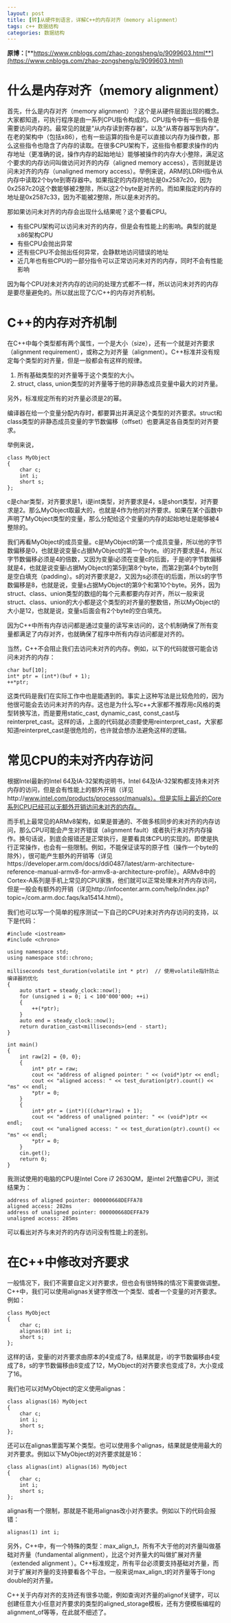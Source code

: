 ```yaml
---
layout: post
title: [转]从硬件到语言，详解C++的内存对齐（memory alignment）
tags: c++ 数据结构
categories: 数据结构
---
```


**原博：**[**https://www.cnblogs.com/zhao-zongsheng/p/9099603.html**](https://www.cnblogs.com/zhao-zongsheng/p/9099603.html)

# 什么是内存对齐（memory alignment）

首先，什么是内存对齐（memory alignment）？这个是从硬件层面出现的概念。大家都知道，可执行程序是由一系列CPU指令构成的。CPU指令中有一些指令是需要访问内存的。最常见的就是“从内存读到寄存器”，以及“从寄存器写到内存”。在老的架构中（包括x86），也有一些运算的指令是可以直接以内存为操作数，那么这些指令也隐含了内存的读取。在很多CPU架构下，这些指令都要求操作的内存地址（更准确的说，操作内存的起始地址）能够被操作的内存大小整除，满足这个要求的内存访问叫做访问对齐的内存（aligned memory access），否则就是访问未对齐的内存（unaligned memory access）。举例来说，ARM的LDRH指令从内存中读取2个byte到寄存器中。如果指定的内存的地址是0x2587c20，因为0x2587c20这个数能够被2整除，所以这2个byte是对齐的。而如果指定的内存的地址是0x2587c33，因为不能被2整除，所以是未对齐的。

那如果访问未对齐的内存会出现什么结果呢？这个要看CPU。

- 有些CPU架构可以访问未对齐的内存，但是会有性能上的影响。典型的就是x86架构CPU
- 有些CPU会抛出异常
- 还有些CPU不会抛出任何异常，会静默地访问错误的地址
- 近几年也有些CPU的一部分指令可以正常访问未对齐的内存，同时不会有性能影响

因为每个CPU对未对齐内存的访问的处理方式都不一样，所以访问未对齐的内存是要尽量避免的。所以就出现了C/C++的内存对齐机制。

# C++的内存对齐机制

在C++中每个类型都有两个属性，一个是大小（size），还有一个就是对齐要求（alignment requirement），或称之为对齐量（alignment）。C++标准并没有规定每个类型的对齐量，但是一般都会有这样的规律。

1. 所有基础类型的对齐量等于这个类型的大小。
2. struct, class, union类型的对齐量等于他的非静态成员变量中最大的对齐量。

另外，标准规定所有的对齐量必须是2的幂。

编译器在给一个变量分配内存时，都要算出并满足这个类型的对齐要求。struct和class类型的非静态成员变量的字节数偏移（offset）也要满足各自类型的对齐要求。

举例来说，

```
class MyObject
{
    char c;
    int i;
    short s;
};
```

c是char类型，对齐要求是1，i是int类型，对齐要求是4，s是short类型，对齐要求是2。那么MyObject取最大的，也就是4作为他的对齐要求。如果在某个函数中声明了MyObject类型的变量，那么分配给这个变量的内存的起始地址是能够被4整除的。

我们再看MyObject的成员变量。c是MyObject的第一个成员变量，所以他的字节数偏移是0，也就是说变量c占据MyObject的第一个byte。i的对齐要求是4，所以字节数偏移必须是4的倍数，又因为变量i必须在变量c的后面，于是i的字节数偏移就是4，也就是说变量i占据MyObject的第5到第8个byte，而第2到第4个byte则是空白填充（padding）。s的对齐要求是2，又因为s必须在i的后面，所以s的字节数偏移是8，也就是说，变量s占据MyObject的第9个和第10个byte。另外，因为struct、class、union类型的数组的每个元素都要内存对齐，所以一般来说struct、class、union的大小都是这个类型的对齐量的整数倍，所以MyObject的大小是12，也就是说，变量s后面会有2个byte的空白填充。

因为C++中所有内存访问都是通过变量的读写来访问的，这个机制确保了所有变量都满足了内存对齐，也就确保了程序中所有内存访问都是对齐的。

当然，C++不会阻止我们去访问未对齐的内存。例如，以下的代码就很可能会访问未对齐的内存：

```
char buf[10];
int* ptr = (int*)(buf + 1);
++*ptr;
```

这类代码是我们在实际工作中也是能遇到的。事实上这种写法是比较危险的，因为他很可能会去访问未对齐的内存。这也是为什么写c++大家都不推荐用c风格的类型转换写法，而是要用static_cast, dynamic_cast, const_cast与reinterpret_cast。这样的话，上面的代码就必须要使用reinterpret_cast，大家都知道reinterpret_cast是很危险的，也许就会想办法避免这样的逻辑。

# 常见CPU的未对齐内存访问

根据Intel最新的Intel 64及IA-32架构说明书，Intel 64及IA-32架构都支持未对齐内存的访问，但是会有性能上的额外开销（详见http://www.intel.com/products/processor/manuals）。但是实际上最近的Core系列CPU已经可以无额外开销访问未对齐的内存。

而手机上最常见的ARMv8架构，如果是普通的、不做多核同步的未对齐的内存访问，那么CPU可能会产生对齐错误（alignment fault）或者执行未对齐内存操作。换句话说，到底会报错还是正常执行，是要看具体CPU的实现的。即使是执行正常操作，也会有一些限制。例如，不能保证读写的原子性（操作一个byte的除外），很可能产生额外的开销等（详见https://developer.arm.com/docs/ddi0487/latest/arm-architecture-reference-manual-armv8-for-armv8-a-architecture-profile）。ARMv8中的Cortex-A系列是手机上常见的CPU家族，他们就可以正常处理未对齐内存访问，但是一般会有额外的开销（详见http://infocenter.arm.com/help/index.jsp?topic=/com.arm.doc.faqs/ka15414.html）。

我们也可以写一个简单的程序测试一下自己的CPU对未对齐内存访问的支持，以下是代码：

```
#include <iostream>
#include <chrono>

using namespace std;
using namespace std::chrono;

milliseconds test_duration(volatile int * ptr)  // 使用volatile指针防止编译器的优化
{
    auto start = steady_clock::now();
    for (unsigned i = 0; i < 100'000'000; ++i)
    {
        ++(*ptr);
    }
    auto end = steady_clock::now();
    return duration_cast<milliseconds>(end - start);
}

int main()
{
    int raw[2] = {0, 0};
    {
        int* ptr = raw;
        cout << "address of aligned pointer: " << (void*)ptr << endl;
        cout << "aligned access: " << test_duration(ptr).count() << "ms" << endl;
        *ptr = 0;
    }
    {
        int* ptr = (int*)(((char*)raw) + 1);
        cout << "address of unaligned pointer: " << (void*)ptr << endl;
        cout << "unaligned access: " << test_duration(ptr).count() << "ms" << endl;
        *ptr = 0;
    }
    cin.get();
    return 0;
}
```

我测试使用的电脑的CPU是Intel Core i7 2630QM，是intel 2代酷睿CPU，测试结果为：

```
address of aligned pointer: 000000668DEFFA78
aligned access: 282ms
address of unaligned pointer: 000000668DEFFA79
unaligned access: 285ms
```

可以看出对齐与未对齐的内存访问没有性能上的差别。

# 在C++中修改对齐要求

一般情况下，我们不需要自定义对齐要求，但也会有很特殊的情况下需要做调整。C++中，我们可以使用alignas关键字修改一个类型、或者一个变量的对齐要求。例如：

```
class MyObject
{
    char c;
    alignas(8) int i;
    short s;
};
```

这样的话，变量i的对齐要求由原本的4变成了8，结果就是，i的字节数偏移由4变成了8，s的字节数偏移由8变成了12，MyObject的对齐要求也变成了8，大小变成了16。

我们也可以对MyObject的定义使用alignas：

```
class alignas(16) MyObject
{
    char c;
    int i;
    short s;
};
```

还可以在alignas里面写某个类型。也可以使用多个alignas，结果就是使用最大的对齐要求。例如以下MyObject的对齐要求就是16：

```
class alignas(int) alignas(16) MyObject
{
    char c;
    int i;
    short s;
};
```

alignas有一个限制，那就是不能用alignas改小对齐要求。例如以下的代码会报错：

```
alignas(1) int i;
```

另外，C++中，有一个特殊的类型：max_align_t，所有不大于他的对齐量叫做基础对齐量（fundamental alignment），比这个对齐量大的叫做扩展对齐量（extended alignment ）。C++标准规定，所有平台必须要支持基础对齐量，而对于扩展对齐量的支持要看各个平台。一般来说max_align_t的对齐量等于long double的对齐量。

C++关于内存对齐的支持还有很多功能，例如查询对齐量的alignof关键字，可以创建任意大小任意对齐要求的类型的aligned_storage模板，还有方便模板编程的alignment_of等等，在此就不细述了。